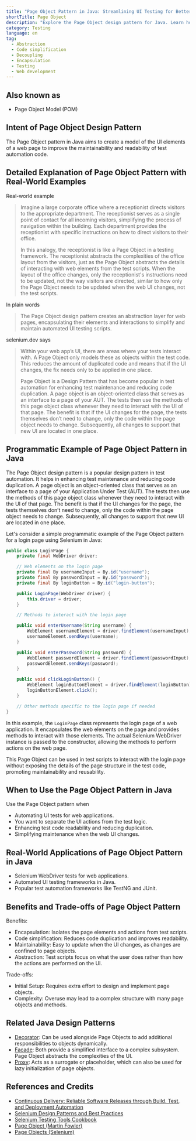 ```yaml
---
title: "Page Object Pattern in Java: Streamlining UI Testing for Better Maintainability"
shortTitle: Page Object
description: "Explore the Page Object design pattern for Java. Learn how to implement, use, and optimize this pattern for better code maintainability and test automation in Java applications."
category: Testing
language: en
tag:
  - Abstraction
  - Code simplification
  - Decoupling
  - Encapsulation
  - Testing
  - Web development
---
```


## Also known as

* Page Object Model (POM)

## Intent of Page Object Design Pattern

The Page Object pattern in Java aims to create a model of the UI elements of a web page to improve the maintainability
and readability of test automation code.

## Detailed Explanation of Page Object Pattern with Real-World Examples

Real-world example

> Imagine a large corporate office where a receptionist directs visitors to the appropriate department. The receptionist
> serves as a single point of contact for all incoming visitors, simplifying the process of navigation within the
> building. Each department provides the receptionist with specific instructions on how to direct visitors to their
> office.
>
> In this analogy, the receptionist is like a Page Object in a testing framework. The receptionist abstracts the
> complexities of the office layout from the visitors, just as the Page Object abstracts the details of interacting with
> web elements from the test scripts. When the layout of the office changes, only the receptionist's instructions need to
> be updated, not the way visitors are directed, similar to how only the Page Object needs to be updated when the web UI
> changes, not the test scripts.

In plain words

> The Page Object design pattern creates an abstraction layer for web pages, encapsulating their elements and
> interactions to simplify and maintain automated UI testing scripts.

selenium.dev says

> Within your web app’s UI, there are areas where your tests interact with. A Page Object only models these as objects
> within the test code. This reduces the amount of duplicated code and means that if the UI changes, the fix needs only to
> be applied in one place.
>
> Page Object is a Design Pattern that has become popular in test automation for enhancing test maintenance and reducing
> code duplication. A page object is an object-oriented class that serves as an interface to a page of your AUT. The tests
> then use the methods of this page object class whenever they need to interact with the UI of that page. The benefit is
> that if the UI changes for the page, the tests themselves don’t need to change, only the code within the page object
> needs to change. Subsequently, all changes to support that new UI are located in one place.

## Programmatic Example of Page Object Pattern in Java

The Page Object design pattern is a popular design pattern in test automation. It helps in enhancing test maintenance
and reducing code duplication. A page object is an object-oriented class that serves as an interface to a page of your
Application Under Test (AUT). The tests then use the methods of this page object class whenever they need to interact
with the UI of that page. The benefit is that if the UI changes for the page, the tests themselves don’t need to change,
only the code within the page object needs to change. Subsequently, all changes to support that new UI are located in
one place.

Let's consider a simple programmatic example of the Page Object pattern for a login page using Selenium in Java:

```java
public class LoginPage {
    private final WebDriver driver;

    // Web elements on the login page
    private final By usernameInput = By.id("username");
    private final By passwordInput = By.id("password");
    private final By loginButton = By.id("login-button");

    public LoginPage(WebDriver driver) {
        this.driver = driver;
    }

    // Methods to interact with the login page

    public void enterUsername(String username) {
        WebElement usernameElement = driver.findElement(usernameInput);
        usernameElement.sendKeys(username);
    }

    public void enterPassword(String password) {
        WebElement passwordElement = driver.findElement(passwordInput);
        passwordElement.sendKeys(password);
    }

    public void clickLoginButton() {
        WebElement loginButtonElement = driver.findElement(loginButton);
        loginButtonElement.click();
    }

    // Other methods specific to the login page if needed
}
```

In this example, the `LoginPage` class represents the login page of a web application. It encapsulates the web elements
on the page and provides methods to interact with those elements. The actual Selenium WebDriver instance is passed to
the constructor, allowing the methods to perform actions on the web page.

This Page Object can be used in test scripts to interact with the login page without exposing the details of the page
structure in the test code, promoting maintainability and reusability.

## When to Use the Page Object Pattern in Java

Use the Page Object pattern when

* Automating UI tests for web applications.
* You want to separate the UI actions from the test logic.
* Enhancing test code readability and reducing duplication.
* Simplifying maintenance when the web UI changes.

## Real-World Applications of Page Object Pattern in Java

* Selenium WebDriver tests for web applications.
* Automated UI testing frameworks in Java.
* Popular test automation frameworks like TestNG and JUnit.

## Benefits and Trade-offs of Page Object Pattern

Benefits:

* Encapsulation: Isolates the page elements and actions from test scripts.
* Code simplification: Reduces code duplication and improves readability.
* Maintainability: Easy to update when the UI changes, as changes are confined to page objects.
* Abstraction: Test scripts focus on what the user does rather than how the actions are performed on the UI.

Trade-offs:

* Initial Setup: Requires extra effort to design and implement page objects.
* Complexity: Overuse may lead to a complex structure with many page objects and methods.

## Related Java Design Patterns

* [Decorator](https://java-design-patterns.com/patterns/decorator/): Can be used alongside Page Objects to add
  additional responsibilities to objects dynamically.
* [Facade](https://java-design-patterns.com/patterns/facade/): Both provide a simplified interface to a complex
  subsystem. Page Object abstracts the complexities of the UI.
* [Proxy](https://java-design-patterns.com/patterns/proxy/): Acts as a surrogate or placeholder, which can also be used
  for lazy initialization of page objects.

## References and Credits

* [Continuous Delivery: Reliable Software Releases through Build, Test, and Deployment Automation](https://amzn.to/4bjhTSK)
* [Selenium Design Patterns and Best Practices](https://amzn.to/4aofYv8)
* [Selenium Testing Tools Cookbook](https://amzn.to/3K1QxEN)
* [Page Object (Martin Fowler)](http://martinfowler.com/bliki/PageObject.html)
* [Page Objects (Selenium)](https://github.com/SeleniumHQ/selenium/wiki/PageObjects)
